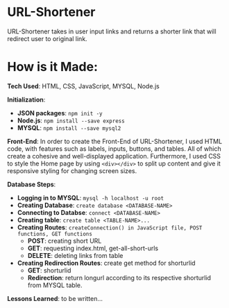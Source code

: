 # URL-Shortener

URL-Shortener takes in user input links and returns a shorter link that will redirect user to original link.

# How is it Made:

**Tech Used**: HTML, CSS, JavaScript, MYSQL, Node.js

**Initialization**:
- **JSON packages**: `npm init -y`
- **Node.js**: `npm install --save express`
- **MYSQL**: `npm install --save mysql2`

**Front-End**:
In order to create the Front-End of URL-Shortener, I used HTML code, with features such as labels, inputs, buttons, and tables. All of which create a cohesive and well-displayed application. Furthermore, I used CSS to style the Home page by using `<div></div>` to split up content and give it responsive styling for changing screen sizes.

**Database Steps**:
- **Logging in to MYSQL**: `mysql -h localhost -u root`
- **Creating Database**: `create database <DATABASE-NAME>`
- **Connecting to Databse**: `connect <DATABASE-NAME>`
- **Creating table**: `create table <TABLE-NAME>...`
- **Creating Routes**: `createConnection() in JavaScript file, POST functions, GET functions`
    - **POST**: creating short URL 
    - **GET**: requesting index.html, get-all-short-urls
    - **DELETE**: deleting links from table
- **Creating Redirection Routes**: create get method for shorturlid
    - **GET**: shorturlid
    - **Redirection**: return longurl according to its respective shorturlid from MYSQL table.

**Lessons Learned**:
to be written...